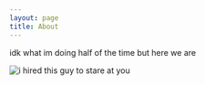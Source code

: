 ```yaml
---
layout: page
title: About
---
```

idk what im doing half of the time but here we are

![i hired this guy to stare at you](https://media1.tenor.com/m/AK-ZfeMirpcAAAAC/the-yapper-snow-leopard-yap.gif)
